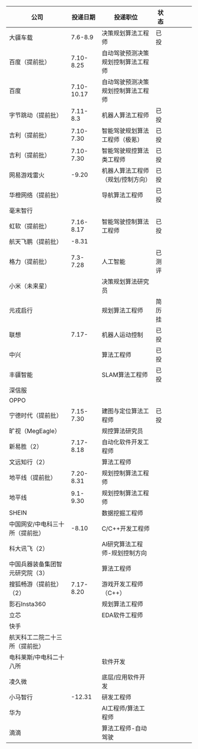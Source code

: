 | 公司                            | 投递日期   | 投递职位                           | 状态   |     |     |     |     |
| ------------------------------- | ---------- | ---------------------------------- | ------ | --- | --- | --- | --- |
| 大疆车载                        | 7.6-8.9    | 决策规划算法工程师                 | 已投   |     |     |     |     |
| 百度（提前批）                  | 7.10-8.25  | 自动驾驶预测决策规划控制算法工程师 |        |     |     |     |     |
| 百度                            | 7.10-10.17 | 自动驾驶预测决策规划控制算法工程师 |        |     |     |     |     |
| 字节跳动（提前批）              | 7.11-8.3   | 机器人算法工程师                   | 已投   |     |     |     |     |
| 吉利（提前批）                  | 7.10-7.30  | 智能驾驶规划算法工程师（极氪）     | 已投   |     |     |     |     |
| 吉利（提前批）                  | 7.10-7.30  | 智能驾驶规控算法类工程师           | 已投   |     |     |     |     |
| 网易游戏雷火                    | -9.20      | 机器人算法工程师（规划/控制方向）  | 已投   |     |     |     |     |
| 华橙网络（提前批）              |            | 导航算法工程师                     | 已投   |     |     |     |     |
| 毫末智行                        |            |                                    |        |     |     |     |     |
| 虹软（提前批）                  | 7.16-8.17  | 智能驾驶控制算法工程师             | 已投   |     |     |     |     |
| 航天飞鹏（提前批）              | -8.31      |                                    |        |     |     |     |     |
| 格力（提前批）                  | 7.3-7.28   | 人工智能                           | 已测评 |     |     |     |     |
| 小米（未来星）                  |            | 决策规划算法研究员                 |        |     |     |     |     |
| 元戎启行                        |            | 规划算法工程师                     | 简历挂 |     |     |     |     |
| 联想                            | 7.17-      | 机器人运动控制                     | 已投   |     |     |     |     |
| 中兴                            |            | 算法工程师                         | 已投   |     |     |     |     |
| 丰疆智能                        |            | SLAM算法工程师                     | 已投   |     |     |     |     |
| 深信服                          |            |                                    |        |     |     |     |     |
| OPPO                            |            |                                    |        |     |     |     |     |
| 宁德时代（提前批）              | 7.15-7.30  | 建图与定位算法工程师               | 已投   |     |     |     |     |
| 旷视（MegEagle）                |            | 规控算法研究员                     |        |     |     |     |     |
| 新易胜（2）                     | 7.17-8.18  | 自动化软件开发工程师               |        |     |     |     |     |
| 文远知行（2）                   |            | 算法工程师                         |        |     |     |     |     |
| 地平线（提前批）                | 7.20-8.31  | 规划控制算法工程师                 |        |     |     |     |     |
| 地平线                          | 9.1-9.30   | 规划控制算法工程师                 |        |     |     |     |     |
| SHEIN                           |            | 数据挖掘工程师                     |        |     |     |     |     |
| 中国网安/中电科三十所（提前批） | -8.10      | C/C++开发工程师                    |        |     |     |     |     |
| 科大讯飞（2）                   |            | AI研究算法工程师-规划控制方向      |        |     |     |     |     |
| 中国兵器装备集团智元研究院（3） |            | 算法工程师                         |        |     |     |     |     |
| 搜狐畅游（提前批）（2）         | 7.17-8.20  | 游戏开发工程师（C++）              |        |     |     |     |     |
| 影石Insta360                    |            | 规划算法工程师                     |        |     |     |     |     |
| 立芯                            |            | EDA软件工程师                      |        |     |     |     |     |
| 快手                            |            |                                    |        |     |     |     |     |
| 航天科工二院二十三所（提前批）  |            |                                    |        |     |     |     |     |
| 电科莱斯/中电科二十八所         |            | 软件开发                           |        |     |     |     |     |
| 凌久微                          |            | 底层/应用软件开发                  |        |     |     |     |     |
| 小马智行                        | -12.31     | 研发工程师                         |        |     |     |     |     |
| 华为                            |            | AI工程师/算法工程师                |        |     |     |     |     |
| 滴滴                            |            | 算法工程师-自动驾驶                |        |     |     |     |     |
